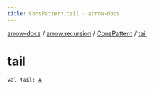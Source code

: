 ```yaml
---
title: ConsPattern.tail - arrow-docs
---
```


[arrow-docs](../../index.html) / [arrow.recursion](../index.html) / [ConsPattern](index.html) / [tail](./tail.html)

# tail

`val tail: `[`A`](index.html#A)